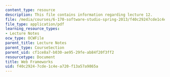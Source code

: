 ```yaml
---
content_type: resource
description: This file contains information regarding lecture 12.
file: /media/courses/6-170-software-studio-spring-2013/f40c29247cde1c4ea720f13a57a9865a_MIT6_170S13_12-web-frmwks.pdf
file_type: application/pdf
learning_resource_types:
- Lecture Notes
ocw_type: OCWFile
parent_title: Lecture Notes
parent_type: CourseSection
parent_uid: cf1ce8a7-b030-ae95-29fe-ab84f20f3ff2
resourcetype: Document
title: Web Frameworks
uid: f40c2924-7cde-1c4e-a720-f13a57a9865a
---
```

